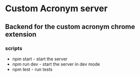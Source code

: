 # Custom Acronym server

## Backend for the custom acronym chrome extension

### scripts

- npm start - start the server
- npm run dev - start the server in dev mode
- npm test - run tests
